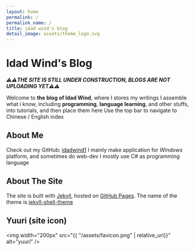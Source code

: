 ```yaml
---
layout: home
permalink: /
permalink_name: /
title: idad wind's blog
detail_image: assets/theme_logo.svg
---
```


# Idad Wind's Blog

***⚠️⚠️THE SITE IS STILL UNDER CONSTRUCTION, BLOGS ARE NOT UPLOADING YET⚠️⚠️***

Welcome to **the blog of Idad Wind**, where I stores my writings
I assemble what i know, including **programming**, **language learning**, and other stuffs, into tutorials, and then place them here
Use the top bar to navigate to Chinese / English index

## About Me

Check out my GitHub: [idadwind1](https://www.github.com/idadwind1)
I mainly make application for *Windows* platform, and sometimes do web-dev
I mostly use C# as programming language

## About The Site

The site is built with [Jekyll](https://jekyllrb.com/), hosted on [GitHub Pages](https://pages.github.com/). The name of the theme is [jekyll-shell-theme](https://github.com/itstorque/jekyll-shell-theme)

## Yuuri (site icon)
<img width="200px" src="{{ "/assets/favicon.png" | relative_url}}" alt="yuuri" />